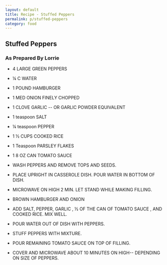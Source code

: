 ```yaml
---
layout: default
title: Recipe - Stuffed Peppers
permalink: p/stuffed-peppers
category: food
---
```


## Stuffed Peppers

### As Prepared By Lorrie

+ 4 LARGE GREEN PEPPERS
+ ¼ C WATER
+ 1 POUND HAMBURGER
+ 1 MED ONION FINELY CHOPPED
+ 1 CLOVE GARLIC -- OR GARLIC POWDER EQUIVALENT
+ 1 teaspoon  SALT
+ ¼ teaspoon PEPPER
+ 1 ½ CUPS COOKED RICE
+ 1 Teaspoon PARSLEY FLAKES
+ 1 8 OZ CAN TOMATO SAUCE

+ WASH PEPPERS AND REMOVE TOPS AND SEEDS.
+ PLACE UPRIGHT IN CASSEROLE DISH.  POUR WATER IN BOTTOM OF DISH.
+ MICROWAVE ON HIGH 2 MIN.  LET STAND WHILE MAKING FILLING.
+ BROWN HAMBURGER  AND ONION
+ ADD SALT, PEPPER, GARLIC , ½  OF THE CAN OF TOMATO SAUCE , AND COOKED RICE.  MIX WELL.
+ POUR WATER OUT OF DISH WITH PEPPERS.
+ STUFF PEPPERS WITH MIXTURE.
+ POUR REMAINING TOMATO SAUCE ON TOP OF FILLING.
+ COVER AND MICROWAVE ABOUT 10 MINUTES  ON HIGH-- DEPENDING ON SIZE OF PEPPERS.
